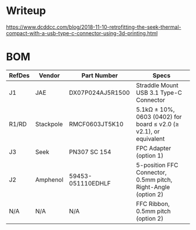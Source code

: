# Writeup

https://www.dcddcc.com/blog/2018-11-10-retrofitting-the-seek-thermal-compact-with-a-usb-type-c-connector-using-3d-printing.html

# BOM

|RefDes|Vendor|Part Number|Specs|
|------|------|-----------|-----|
|J1|JAE|DX07P024AJ5R1500|Straddle Mount USB 3.1 Type-C Connector|
|R1/RD|Stackpole|RMCF0603JT5K10|5.1kΩ ± 10%, 0603 (0402) for board ≤ v2.0 (≥ v2.1), or equivalent|
|J3|Seek|PN307 SC 154|FPC Adapter (option 1)|
|J2|Amphenol|59453-051110EDHLF|5-position FFC Connector, 0.5mm pitch, Right-Angle (option 2)|
|N/A|N/A|N/A|FFC Ribbon, 0.5mm pitch (option 2)|
